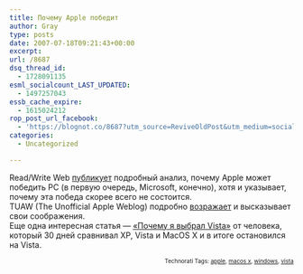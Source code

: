 ```yaml
---
title: Почему Apple победит
author: Gray
type: posts
date: 2007-07-18T09:21:43+00:00
excerpt:
url: /8687
dsq_thread_id:
  - 1728091135
esml_socialcount_LAST_UPDATED:
  - 1497257043
essb_cache_expire:
  - 1615024212
rop_post_url_facebook:
  - 'https://blognot.co/8687?utm_source=ReviveOldPost&utm_medium=social&utm_campaign=ReviveOldPost'
categories:
  - Uncategorized

---
```








Read/Write Web <a href="http://www.readwriteweb.com/archives/how_apple_can_win_the_pc_battle.php" target="_blank">публикует</a> подробный анализ, почему Apple может победить PC (в первую очередь, Microsoft, конечно), хотя и указывает, почему эта победа скорее всего не состоится.  
TUAW (The Unofficial Apple Weblog) подробно <a href="http://www.tuaw.com/2007/07/17/read-write-web-wonders-how-apple-can-win-the-pc-battle/" target="_blank">возражает</a> и высказывает свои соображения.  
Еще одна интересная статья &#8212; <a href="http://www.feld.com/blog/archives/2006/12/why_im_installi.html" target="_blank">&#171;Почему я выбрал Vista&#187;</a> от человека, который 30 дней сравнивал XP, Vista и MacOS X и в итоге остановился на Vista.  
<!-- technorati tags start -->

<p style="text-align:right;font-size:10px;">
  Technorati Tags: <a href="http://www.technorati.com/tag/apple" rel="tag">apple</a>, <a href="http://www.technorati.com/tag/macos x" rel="tag">macos x</a>, <a href="http://www.technorati.com/tag/windows" rel="tag">windows</a>, <a href="http://www.technorati.com/tag/vista" rel="tag">vista</a>
</p>

<!-- technorati tags end -->